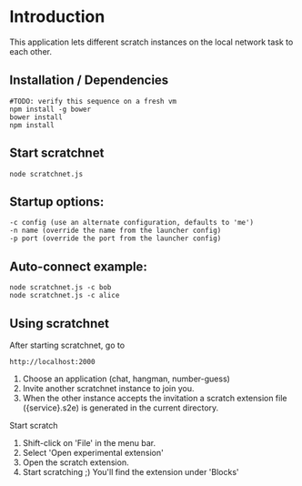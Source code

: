 # Introduction

This application lets different scratch instances on the local network
task to each other.

## Installation / Dependencies

    #TODO: verify this sequence on a fresh vm
    npm install -g bower
    bower install
    npm install

## Start scratchnet

    node scratchnet.js

## Startup options:

    -c config (use an alternate configuration, defaults to 'me')
    -n name (override the name from the launcher config)
    -p port (override the port from the launcher config)

## Auto-connect example:

    node scratchnet.js -c bob
    node scratchnet.js -c alice

## Using scratchnet

After starting scratchnet, go to

    http://localhost:2000

1. Choose an application (chat, hangman, number-guess)
2. Invite another scratchnet instance to join you.
3. When the other instance accepts the invitation a scratch extension file ({service}.s2e) is generated in the current directory.

Start scratch

1. Shift-click on 'File' in the menu bar.
2. Select 'Open experimental extension'
3. Open the scratch extension.
4. Start scratching ;) You'll find the extension under 'Blocks'


